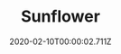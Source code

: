 ---
templateKey: blog-post
title: Sunflower
description: A common misconception is that the flower turns so it's always facing the sun
featuredpost: false
date: 2020-02-10T00:00:02.711Z
featuredimage: /img/Sunflower.png
sellPrice: 80
tags: 
  - Summer
  -  Fall
  -  edible
  -  flower
---